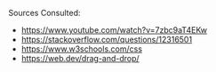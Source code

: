 Sources Consulted:
- https://www.youtube.com/watch?v=7zbc9aT4EKw
- https://stackoverflow.com/questions/12316501
- https://www.w3schools.com/css
- https://web.dev/drag-and-drop/